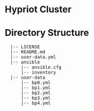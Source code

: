 # Hypriot Cluster
# Directory Structure
<pre>
  |-- LICENSE
  |-- README.md
  |-- user-data.yml
  |-- ansible
      |-- ansible.cfg
      |-- inventory
  |-- user-data
      |-- bp0.yml
      |-- bp1.yml
      |-- bp2.yml
      |-- bp3.yml
      |-- bp4.yml
</pre>
